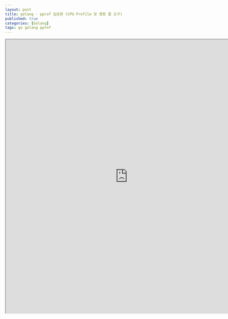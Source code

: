 ```yaml
---
layout: post
title: golang - pprof 입문편 (CPU Profile 및 명령 줄 도구)
published: true
categories: [Golang]
tags: go golang pprof
---
```

<iframe width="800" height="900" src="https://docs.google.com/document/d/e/2PACX-1vSJaC8lmQoM-7TSmozrWP9kNr6Dys68y4R8GFjEo9OQJq7-wJivPGlyCMnwtWGc5yo5za8zQCkhB3tO/pub?embedded=true"></iframe>    
  